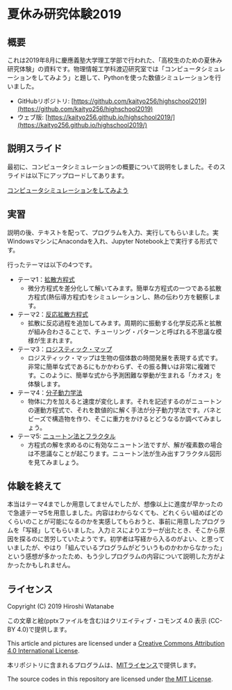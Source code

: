# 夏休み研究体験2019

## 概要

これは2019年8月に慶應義塾大学理工学部で行われた、「高校生のための夏休み研究体験」の資料です。物理情報工学科渡辺研究室では「コンピュータシミュレーションをしてみよう」と題して、Pythonを使った数値シミュレーションを行いました。

* GitHubリポジトリ: [https://github.com/kaityo256/highschool2019](https://github.com/kaityo256/highschool2019)
* ウェブ版: [https://kaityo256.github.io/highschool2019/](https://kaityo256.github.io/highschool2019/)

## 説明スライド

最初に、コンピュータシミュレーションの概要について説明をしました。そのスライドは以下にアップロードしてあります。

[コンピュータシミュレーションをしてみよう](https://speakerdeck.com/kaityo256/simulation-for-high-school-students)

## 実習

説明の後、テキストを配って、プログラムを入力、実行してもらいました。実WindowsマシンにAnacondaを入れ、Jupyter Notebook上で実行する形式です。

行ったテーマは以下の4つです。

* テーマ1：[拡散方程式](diffusion/README.md)
  * 微分方程式を差分化して解いてみます。簡単な方程式の一つである拡散方程式(熱伝導方程式)をシミュレーションし、熱の伝わり方を観察します。
* テーマ2：[反応拡散方程式](gs/README.md)
  * 拡散に反応過程を追加してみます。周期的に振動する化学反応系と拡散が組み合わさることで、チューリング・パターンと呼ばれる不思議な模様が生まれます。
* テーマ3：[ロジスティック・マップ](logistic/README.md)
  * ロジスティック・マップは生物の個体数の時間発展を表現する式です。非常に簡単な式であるにもかかわらず、その振る舞いは非常に複雑です。このように、簡単な式から予測困難な挙動が生まれる「カオス」を体験します。
* テーマ4：[分子動力学法](md/README.md)
  * 物体に力を加えると速度が変化します。それを記述するのがニュートンの運動方程式で、それを数値的に解く手法が分子動力学法です。バネとビーズで構造物を作り、そこに重力をかけるとどうなるか調べてみましょう。
* テーマ5: [ニュートン法とフラクタル](newton/README.md)
  * 方程式の解を求めるのに有効なニュートン法ですが、解が複素数の場合は不思議なことが起こります。ニュートン法が生み出すフラクタル図形を見てみましょう。

## 体験を終えて

本当はテーマ4までしか用意してませんでしたが、想像以上に進度が早かったので急遽テーマ5を用意しました。内容はわからなくても、どれくらい組めばどのくらいのことが可能になるのかを実感してもらおうと、事前に用意したプログラムを「写経」してもらいました。入力ミスによりエラーが出たとき、そこから原因を探るのに苦労していたようです。初学者は写経から入るのがよい、と思っていましたが、やはり「組んでいるプログラムがどういうものかわからなかった」という感想が多かったため、もう少しプログラムの内容について説明した方がよかったかもしれません。

## ライセンス

Copyright (C) 2019 Hiroshi Watanabe

この文章と絵(pptxファイルを含む)はクリエイティブ・コモンズ 4.0 表示 (CC-BY 4.0)で提供します。

This article and pictures are licensed under a [Creative Commons Attribution 4.0 International License](https://creativecommons.org/licenses/by/4.0/).

本リポジトリに含まれるプログラムは、[MITライセンス](https://opensource.org/licenses/MIT)で提供します。

The source codes in this repository are licensed under [the MIT License](https://opensource.org/licenses/MIT).
